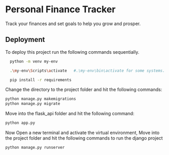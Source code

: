 
# Personal Finance Tracker

Track your finances and set goals to help you grow and prosper.



## Deployment

To deploy this project run the following commands sequentially.

```bash
  python -m venv my-env
```

```bash
  .\my-env\Scripts\activate   #.\my-env\bin\activate for some systems.
```

```bash
  pip install -r requirements
```

Change the directory to the project folder and hit the following commands: 
```bash
python manage.py makemigrations
python manage.py migrate
```
Move into the flask_api folder and hit the following command: 
```bash
python app.py
```

Now Open a new terminal and activate the virtual environment, Move into the project folder and hit the following commands to run the django project

```bash
python manage.py runserver
```




